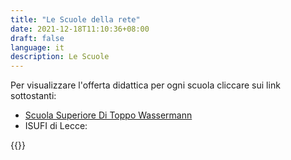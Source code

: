 ```yaml
---
title: "Le Scuole della rete"
date: 2021-12-18T11:10:36+08:00
draft: false
language: it
description: Le Scuole
---
```


Per visualizzare l'offerta didattica per ogni scuola cliccare sui link sottostanti:

- [Scuola Superiore Di Toppo Wassermann](https://superiore.uniud.it/it/scuola/eventi-conferenze-attivita)
- ISUFI di Lecce:

{{<embed-pdf url="ISUFI_Summer School.pdf" >}}

<!-- - [Scuola Galileiana di Studi Superiori di Padova](galileiana/)
- [Collegio Internazionale Ca’ Foscari di Venezia](venezia/)
- [Collegio Superiore di Bologna](bologna/)
- [Istituto universitario Studi Superiori di Pavia](pavia/)
- [SSST "Ferdinando Rossi" di Torino](torino/)
- [Scuola Superiore Sant'Anna di Pisa](sant/)
- [Scuola Normale Superiore di Pisa](normale/)
- [Scuola di Studi Superiori "Giacomo Leopardi" di Macerata](macerata/)
- [SSAS di Roma](roma/)
- [Scuola Superiore di Catania](catania/)
 -->
